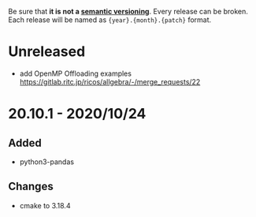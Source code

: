 Be sure that **it is not a [semantic versioning][semver]**. Every release can be broken.
Each release will be named as `{year}.{month}.{patch}` format.

[semver]: https://semver.org/

Unreleased
==========
- add OpenMP Offloading examples https://gitlab.ritc.jp/ricos/allgebra/-/merge_requests/22


20.10.1 - 2020/10/24
=====================

Added
------
- python3-pandas

Changes
--------
- cmake to 3.18.4
